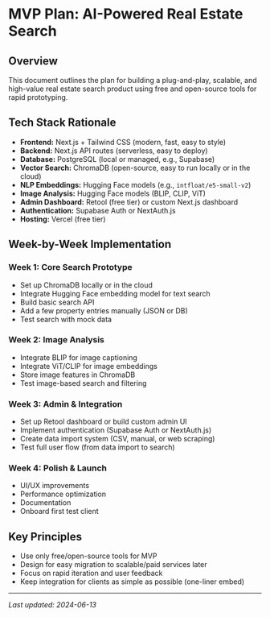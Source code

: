 # MVP Plan: AI-Powered Real Estate Search

## Overview
This document outlines the plan for building a plug-and-play, scalable, and high-value real estate search product using free and open-source tools for rapid prototyping.

## Tech Stack Rationale
- **Frontend:** Next.js + Tailwind CSS (modern, fast, easy to style)
- **Backend:** Next.js API routes (serverless, easy to deploy)
- **Database:** PostgreSQL (local or managed, e.g., Supabase)
- **Vector Search:** ChromaDB (open-source, easy to run locally or in the cloud)
- **NLP Embeddings:** Hugging Face models (e.g., `intfloat/e5-small-v2`)
- **Image Analysis:** Hugging Face models (BLIP, CLIP, ViT)
- **Admin Dashboard:** Retool (free tier) or custom Next.js dashboard
- **Authentication:** Supabase Auth or NextAuth.js
- **Hosting:** Vercel (free tier)

## Week-by-Week Implementation

### Week 1: Core Search Prototype
- Set up ChromaDB locally or in the cloud
- Integrate Hugging Face embedding model for text search
- Build basic search API
- Add a few property entries manually (JSON or DB)
- Test search with mock data

### Week 2: Image Analysis
- Integrate BLIP for image captioning
- Integrate ViT/CLIP for image embeddings
- Store image features in ChromaDB
- Test image-based search and filtering

### Week 3: Admin & Integration
- Set up Retool dashboard or build custom admin UI
- Implement authentication (Supabase Auth or NextAuth.js)
- Create data import system (CSV, manual, or web scraping)
- Test full user flow (from data import to search)

### Week 4: Polish & Launch
- UI/UX improvements
- Performance optimization
- Documentation
- Onboard first test client

## Key Principles
- Use only free/open-source tools for MVP
- Design for easy migration to scalable/paid services later
- Focus on rapid iteration and user feedback
- Keep integration for clients as simple as possible (one-liner embed)

---
_Last updated: 2024-06-13_ 